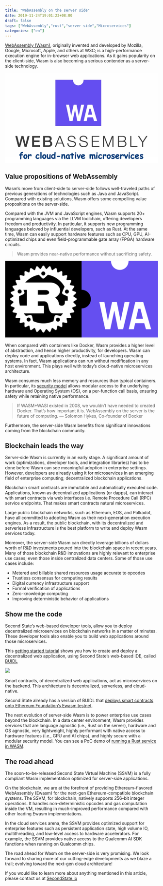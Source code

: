 ```yaml
---
title: "WebAssembly on the server side"
date: 2019-11-24T19:01:23+08:00
draft: false
tags: ["WebAssembly","rust","server side","Microservices"]
categories: ["en"]
---
```

[WebAssembly (Wasm)](https://webassembly.org/), originally invented and developed by Mozilla, Google, Microsoft, Apple, and others at W3C; is a high-performance execution engine for in-browser web applications. As it gains popularity on the client-side, Wasm is also becoming a serious contender as a server-side technology.

![](/images/20191124-wasm-01.png)

## Value propositions of WebAssembly

Wasm’s move from client-side to server-side follows well-traveled paths of previous generations of technologies such as Java and JavaScript. Compared with existing solutions, Wasm offers some compelling value propositions on the server-side.

Compared with the JVM and JavaScript engines, Wasm supports 20+ programming languages via the LLVM toolchain, offering developers freedom and productivity. In particular, it supports new programming languages beloved by influential developers, such as Rust. At the same time, Wasm can easily support hardware features such as CPU, GPU, AI-optimized chips and even field-programmable gate array (FPGA) hardware circuits.

> Wasm provides near-native performance without sacrificing safety.

![](/images/20191124-wasm-02.png)

When compared with containers like Docker, Wasm provides a higher level of abstraction, and hence higher productivity, for developers. Wasm can deploy code and applications directly, instead of launching operating systems. In fact, Wasm applications can run without modification in any host environment. This plays well with today’s cloud-native microservices architecture.

Wasm consumes much less memory and resources than typical containers. In particular, its [security model](https://twitter.com/WebAssemblyWasm/status/1197686856386674688) allows modular access to the underlying hardware and Operating System (OS), on a per-function call basis, ensuring safety while retaining native performance.

> If WASM+WASI existed in 2008, we wouldn’t have needed to created Docker. That’s how important it is. WebAssembly on the server is the future of computing. — Solomon Hykes, Co-founder of Docker

Furthermore, the server-side Wasm benefits from significant innovations coming from the blockchain community.

## Blockchain leads the way

Server-side Wasm is currently in an early stage. A significant amount of work (optimizations, developer tools, and integration libraries) has to be done before Wasm can see meaningful adoption in enterprise settings. However, developers are already using it for microservices in an emerging field of enterprise computing; decentralized blockchain applications.

Blockchain smart contracts are immutable and automatically executed code. Applications, known as decentralized applications (or dapps), can interact with smart contracts via web interfaces i.e. Remote Procedure Call (RPC) service endpoints. That makes smart contracts natural microservices.

Large public blockchain networks, such as Ethereum, EOS, and Polkadot, have all committed to adopting Wasm as their next-generation execution engines. As a result, the public blockchain, with its decentralized and serverless infrastructure is the best platform to write and deploy Wasm services today.

Moreover, the server-side Wasm can directly leverage billions of dollars worth of R&D investments poured into the blockchain space in recent years. Many of those blockchain R&D innovations are highly relevant to enterprise use cases; even those inside centralized data centers. Some of those use cases include:

* Metered and billable shared resources usage accurate to opcodes
* Trustless consensus for computing results
* Digital currency infrastructure support
* Formal verification of applications
* Zero-knowledge computing
* Improving deterministic behavior of applications

## Show me the code

Second State’s web-based developer tools, allow you to deploy decentralized microservices on blockchain networks in a matter of minutes. These developer tools also enable you to build web applications around those microservices.

This [getting started tutorial](https://docs.secondstate.io/buidl-developer-tool/getting-started) shows you how to create and deploy a decentralized web application, using Second State’s web-based IDE, called [BUIDL](http://buidl.secondstate.io/)

![](/images/20191124-wasm-03.png)

Smart contracts, of decentralized web applications, act as microservices on the backend. This architecture is decentralized, serverless, and cloud-native.

Second State already has a version of BUIDL that [deploys smart contracts onto Ethereum Foundation’s Ewasm testnet](https://link.medium.com/y00OToZpQ1).

The next evolution of server-side Wasm is to power enterprise use cases beyond the blockchain. In a data center environment, Wasm provides services that are language agnostic (i.e., Rust on the server), hardware and OS agnostic, very lightweight, highly performant with native access to hardware features (i.e., GPU and AI chips), and highly secure with a modular security model. You can see a PoC demo of [running a Rust service in WASM](https://link.medium.com/rn44ZU1pQ1).

## The road ahead
The soon-to-be-released Second State Virtual Machine (SSVM) is a fully compliant Wasm implementation optimized for server-side applications.

On the blockchain, we are at the forefront of providing Ethereum-flavored WebAssembly (Ewasm) for the next-gen Ethereum-compatible blockchain systems. The SSVM, for blockchain, natively supports 256-bit integer operations. It handles non-deterministic opcodes and gas computation inside the VM, resulting in much-improved performance compared with other leading Ewasm implementations.

In the cloud services arena, the SSVM provides optimized support for enterprise features such as persistent application state, high volume IO, multithreading, and low-level access to hardware accelerators. For example, the SSVM provides native access to the Qualcomm AI SDK functions when running on Qualcomm chips.

The road ahead for Wasm on the server-side is very promising. We look forward to sharing more of our cutting-edge developments as we blaze a trail; evolving toward the next-gen cloud architecture!

If you would like to learn more about anything mentioned in this article, please contact us at [SecondState.io](https://www.secondstate.io/)

